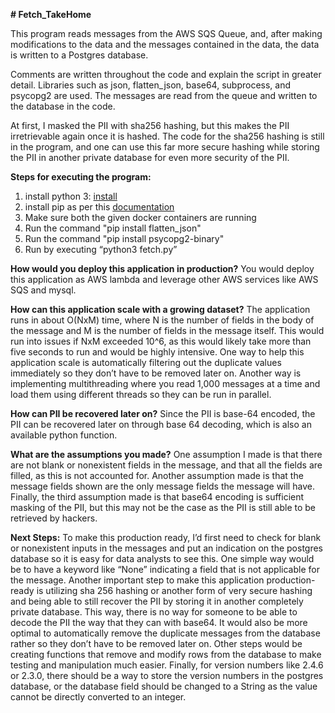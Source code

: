 **# Fetch_TakeHome**

This program reads messages from the AWS SQS Queue, and, after making modifications to the data and the messages contained in the data, the data is written to a Postgres database.

Comments are written throughout the code and explain the script in greater detail. Libraries such as json, flatten_json, base64, subprocess, and psycopg2 are used. The messages are read from the queue and written to the database in the code.

At first, I masked the PII with sha256 hashing, but this makes the PII irretrievable again once it is hashed. The code for the sha256 hashing is still in the program, and one can use this far more secure hashing while storing the PII in another private database for even more security of the PII.

**Steps for executing the program:**

1. install python 3: [install](https://www.python.org/downloads/)
2. install pip as per this [documentation](https://pip.pypa.io/en/stable/installation/#get-pip-py)
3. Make sure both the given docker containers are running
4. Run the command "pip install flatten_json"
5. Run the command "pip install psycopg2-binary"
6. Run by executing “python3 fetch.py”


**How would you deploy this application in production?** 
You would deploy this application as AWS lambda and leverage other AWS services like AWS SQS and mysql.

**How can this application scale with a growing dataset?**
The application runs in about O(NxM) time, where N is the number of fields in the body of the message and M is the number of fields in the message itself. This would run into issues if NxM exceeded 10^6, as this would likely take more than five seconds to run and would be highly intensive. One way to help this application scale is automatically filtering out the duplicate values immediately so they don’t have to be removed later on. Another way is implementing multithreading where you read 1,000 messages at a time and load them using different threads so they can be run in parallel.

**How can PII be recovered later on?** 
Since the PII is base-64 encoded, the PII can be recovered later on through base 64 decoding, which is also an available python function.

**What are the assumptions you made?**
One assumption I made is that there are not blank or nonexistent fields in the message, and that all the fields are filled, as this is not accounted for. Another assumption made is that the message fields shown are the only message fields the message will have. Finally, the third assumption made is that base64 encoding is sufficient masking of the PII, but this may not be the case as the PII is still able to be retrieved by hackers.

**Next Steps:**
To make this production ready, I’d first need to check for blank or nonexistent inputs in the messages and put an indication on the postgres database so it is easy for data analysts to see this. One simple way would be to have a keyword like “None” indicating a field that is not applicable for the message. Another important step to make this application production-ready is utilizing sha 256 hashing or another form of very secure hashing and being able to still recover the PII by storing it in another completely private database. This way, there is no way for someone to be able to decode the PII the way that they can with base64. It would also be more optimal to automatically remove the duplicate messages from the database rather so they don’t have to be removed later on. Other steps would be creating functions that remove and modify rows from the database to make testing and manipulation much easier. Finally, for version numbers like 2.4.6 or 2.3.0, there should be a way to store the version numbers in the postgres database, or the database field should be changed to a String as the value cannot be directly converted to an integer.


